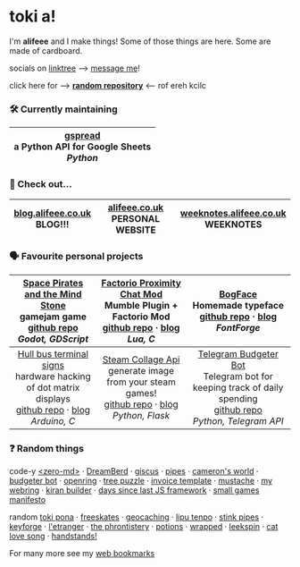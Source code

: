 # toki a!

I'm **alifeee** and I make things! Some of those things are here. Some are made of cardboard.

socials on [linktree](https://linktr.ee/alifeee) --> [message me](https://linktr.ee/alifeee)!

click here for --> [**random repository**](https://server.alifeee.co.uk/github/html.cgi) <-- rof ereh kcilc

### 🛠 Currently maintaining

| [gspread][gspread] <br> a Python API for Google Sheets <br> *Python*|
| --- |

[gspread]: https://github.com/burnash/gspread

### 👀 Check out...

| [blog.alifeee.co.uk](https://blog.alifeee.co.uk) <br> BLOG!!!| [alifeee.co.uk](https://alifeee.co.uk) <br> PERSONAL WEBSITE | [weeknotes.alifeee.co.uk](https://weeknotes.alifeee.co.uk) <br> WEEKNOTES |
| --- | --- | --- |

### 🗣 Favourite personal projects

| [Space Pirates and the Mind Stone][space-pirates] <br> gamejam game <br> [github repo][space-pirates#gh] <br> *Godot, GDScript* | [Factorio Proximity Chat Mod][factorio prox chat] <br> Mumble Plugin + Factorio Mod <br> [github repo][factorio prox chat#gh] · [blog][factorio prox chat#blog] <br> *Lua, C* | [BogFace] <br> Homemade typeface <br> [github repo][BogFace#gh] · [blog][BogFace#blog] <br> *FontForge* |
| :-: | :-: | :-: |
| [Hull bus terminal signs][hull bus signs] <br> hardware hacking of dot matrix displays <br> [github repo][hull bus signs#gh] · [blog][hull bus signs#blog] <br> *Arduino, C* | [Steam Collage Api] <br> generate image from your steam games! <br> [github repo][Steam Collage Api#gh] · [blog][Steam Collage Api#blog] <br> *Python, Flask* | [Telegram Budgeter Bot][tbb] <br> Telegram bot for keeping track of daily spending <br> [github repo][tbb#gh] <br> *Python, Telegram API* |

[space-pirates]: https://alifeee.itch.io/space-pirates-and-the-mind-stone
[space-pirates#gh]: https://github.com/alifeee/space-pirates
[Steam Collage Api]: https://alifeee.co.uk/steam_mosaic/
[Steam Collage Api#gh]: https://github.com/alifeee/steam_collage_api
[Steam Collage Api#blog]: https://blog.alifeee.co.uk/steam-collage-api/
[hull bus signs]: https://blog.alifeee.co.uk/hull-bus-sign/
[hull bus signs#gh]: https://github.com/ConnectedHumber/Bus-Terminal-Signs
[hull bus signs#blog]: https://blog.alifeee.co.uk/hull-bus-sign/
[factorio prox chat]: https://mods.factorio.com/mod/proximity-voice-chat
[factorio prox chat#gh]: https://github.com/alifeee/Factorio-Proximity-Voice-Chat/
[factorio prox chat#blog]: https://blog.alifeee.co.uk/factorio-proximity-chat/
[BogFace]: https://alifeee.co.uk/fonts/
[BogFace#gh]: https://github.com/alifeee/bogface
[BogFace#blog]: https://blog.alifeee.co.uk/making-bogface
[tbb]: https://t.me/daily_budgeter_bot
[tbb#gh]: https://github.com/alifeee/telegram-budgeter

### ❓ Random things

code-y [\<zero-md\>] · [DreamBerd] · [giscus] · [pipes] · [cameron's world] · [budgeter bot] · [openring] · [tree puzzle] · [invoice template] · [mustache] · [my webring] · [kiran builder] · [days since last JS framework] · [small games manifesto]

random [toki pona] · [freeskates] · [geocaching] · [lipu tenpo] · [stink pipes] · [keyforge] · [l'etranger] · [the phrontistery] · [potions] · [wrapped] · [leekspin] · [cat love song] · [handstands!]

For many more see my [web bookmarks](https://alifeee.co.uk/bookmarks)

[\<zero-md\>]: https://github.com/zerodevx/zero-md
[toki pona]: https://tokipona.org/
[freeskates]: https://www.jmkride.com/
[geocaching]: https://www.geocaching.com/play
[stink pipes]: https://www.designingbuildings.co.uk/wiki/Stink_pipes
[keyforge]: https://keyforging.com/
[l'etranger]: https://www.youtube.com/watch?v=zcHDMXhTlg0
[lipu tenpo]: https://linktr.ee/liputenpo
[DreamBerd]: https://github.com/TodePond/DreamBerd
[giscus]: https://github.com/giscus/giscus
[the phrontistery]: https://phrontistery.info/index.html
[potions]: https://static.wikia.nocookie.net/minecraft_gamepedia/images/7/7b/Minecraft_brewing_en.png/revision/latest
[pipes]: https://1j01.github.io/pipes/
[cameron's world]: https://www.cameronsworld.net/
[budgeter bot]: https://github.com/alifeee/telegram-budgeter
[openring]: https://sr.ht/~sircmpwn/openring/
[tree puzzle]: https://github.com/alifeee/tree-matching
[invoice template]: https://github.com/alifeee/invoice_template/
[mustache]: https://mustache.github.io/
[my webring]: https://webring.alifeee.co.uk/
[wrapped]: https://gist.github.com/alifeee/075086b13fe5cec4c86d0f051973a960
[kiran builder]: https://github.com/alifeee/kiran-builder-typeface
[days since last JS framework]: https://dayssincelastjavascriptframework.com/
[leekspin]: https://leekspin.com/
[cat love song]: https://soundcloud.com/nadishana/catslovesong1
[small games manifesto]: https://ebeth.itch.io/small-games-manifesto
[handstands!]: https://downpour.games/~alifeee/handstands
